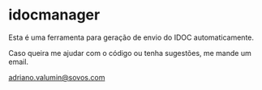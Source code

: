 # idocmanager

Esta é uma ferramenta para geração de envio do IDOC automaticamente.

Caso queira me ajudar com o código ou tenha sugestões, me mande um email.

adriano.valumin@sovos.com
